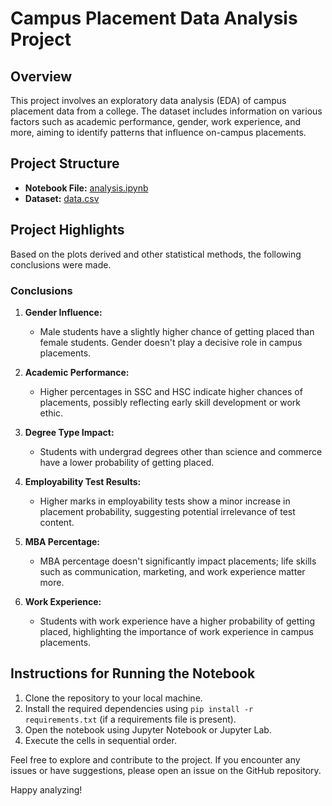 # Campus Placement Data Analysis Project

## Overview

This project involves an exploratory data analysis (EDA) of campus placement data from a college. The dataset includes information on various factors such as academic performance, gender, work experience, and more, aiming to identify patterns that influence on-campus placements.

## Project Structure

- **Notebook File:** [analysis.ipynb](https://github.com/coolyashas/Campus-Placements-Data-Analysis/blob/main/analysis.ipynb)
- **Dataset:** [data.csv](https://github.com/coolyashas/Campus-Placements-Data-Analysis/blob/main/data.csv)

## Project Highlights

Based on the plots derived and other statistical methods, the following conclusions were made.

### Conclusions

1. **Gender Influence:**
   - Male students have a slightly higher chance of getting placed than female students. Gender doesn't play a decisive role in campus placements.

2. **Academic Performance:**
   - Higher percentages in SSC and HSC indicate higher chances of placements, possibly reflecting early skill development or work ethic.

3. **Degree Type Impact:**
   - Students with undergrad degrees other than science and commerce have a lower probability of getting placed.

4. **Employability Test Results:**
   - Higher marks in employability tests show a minor increase in placement probability, suggesting potential irrelevance of test content.

5. **MBA Percentage:**
   - MBA percentage doesn't significantly impact placements; life skills such as communication, marketing, and work experience matter more.

6. **Work Experience:**
   - Students with work experience have a higher probability of getting placed, highlighting the importance of work experience in campus placements.

## Instructions for Running the Notebook

1. Clone the repository to your local machine.
2. Install the required dependencies using `pip install -r requirements.txt` (if a requirements file is present).
3. Open the notebook using Jupyter Notebook or Jupyter Lab.
4. Execute the cells in sequential order.

Feel free to explore and contribute to the project. If you encounter any issues or have suggestions, please open an issue on the GitHub repository.

Happy analyzing!
